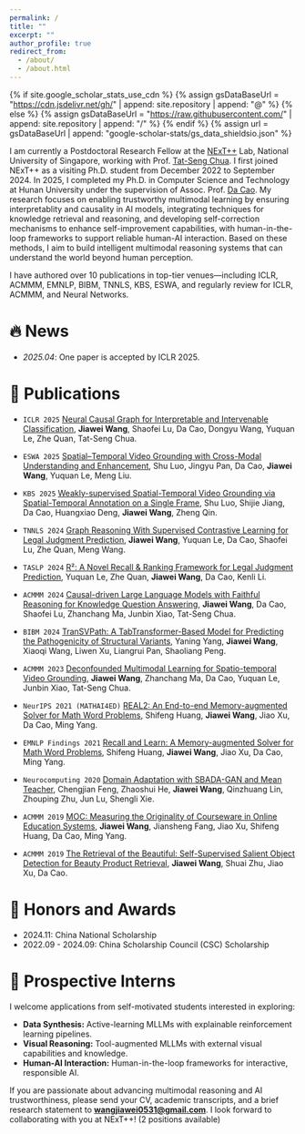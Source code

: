```yaml
---
permalink: /
title: ""
excerpt: ""
author_profile: true
redirect_from: 
  - /about/
  - /about.html
---
```


{% if site.google_scholar_stats_use_cdn %}
{% assign gsDataBaseUrl = "https://cdn.jsdelivr.net/gh/" | append: site.repository | append: "@" %}
{% else %}
{% assign gsDataBaseUrl = "https://raw.githubusercontent.com/" | append: site.repository | append: "/" %}
{% endif %}
{% assign url = gsDataBaseUrl | append: "google-scholar-stats/gs_data_shieldsio.json" %}

<span class='anchor' id='about-me'></span>

I am currently a Postdoctoral Research Fellow at the [NExT++](https://www.nextcenter.org) Lab, National University of Singapore, working with Prof. [Tat-Seng Chua](https://www.comp.nus.edu.sg/cs/people/chuats/).  I first joined NExT++ as a visiting Ph.D. student from December 2022 to September 2024. In 2025, I completed my Ph.D. in Computer Science and Technology at Hunan University under the supervision of Assoc. Prof. [Da Cao](https://sites.google.com/view/caoda). My research focuses on enabling trustworthy multimodal learning by ensuring interpretablity and causality in AI models, integrating techniques for knowledge retrieval and reasoning, and developing self-correction mechanisms to enhance self-improvement capabilities, with human-in-the-loop frameworks to support reliable human-AI interaction. Based on these methods, I aim to build intelligent multimodal reasoning systems that can understand the world beyond human perception.

I have authored over 10 publications in top-tier venues—including ICLR, ACMMM, EMNLP, BIBM, TNNLS, KBS, ESWA, and regularly review for ICLR, ACMMM, and Neural Networks.

# 🔥 News

- *2025.04*: One paper is accepted by ICLR 2025.

# 📝 Publications

- ``ICLR 2025`` [Neural Causal Graph for Interpretable and Intervenable Classification](https://openreview.net/forum?id=nmvmPIi185), **Jiawei Wang**, Shaofei Lu, Da Cao, Dongyu Wang, Yuquan Le, Zhe Quan, Tat-Seng Chua.

- ``ESWA 2025`` [Spatial–Temporal Video Grounding with Cross-Modal Understanding and Enhancement](https://www.sciencedirect.com/science/article/pii/S0957417425002726), Shu Luo, Jingyu Pan, Da Cao, **Jiawei Wang**, Yuquan Le, Meng Liu.

- ``KBS 2025`` [Weakly-supervised Spatial-Temporal Video Grounding via Spatial-Temporal Annotation on a Single Frame](https://www.sciencedirect.com/science/article/pii/S0950705125002473), Shu Luo, Shijie Jiang, Da Cao, Huangxiao Deng, **Jiawei Wang**, Zheng Qin.

- ``TNNLS 2024`` [Graph Reasoning With Supervised Contrastive Learning for Legal Judgment Prediction](https://ieeexplore.ieee.org/document/10378955), **Jiawei Wang**, Yuquan Le, Da Cao, Shaofei Lu, Zhe Quan, Meng Wang.

- ``TASLP 2024`` [R²: A Novel Recall & Ranking Framework for Legal Judgment Prediction](https://ieeexplore.ieee.org/document/10439618), Yuquan Le, Zhe Quan, **Jiawei Wang**, Da Cao, Kenli Li.

- ``ACMMM 2024`` [Causal-driven Large Language Models with Faithful Reasoning for Knowledge Question Answering](https://dl.acm.org/doi/10.1145/3664647.3681263), **Jiawei Wang**, Da Cao, Shaofei Lu, Zhanchang Ma, Junbin Xiao, Tat-Seng Chua.

- ``BIBM 2024`` [TranSVPath: A TabTransformer-Based Model for Predicting the Pathogenicity of Structural Variants](https://ieeexplore.ieee.org/document/10822287), Yaning Yang, **Jiawei Wang**, Xiaoqi Wang, Liwen Xu, Liangrui Pan, Shaoliang Peng.
  
- ``ACMMM 2023`` [Deconfounded Multimodal Learning for Spatio-temporal Video Grounding](https://dl.acm.org/doi/10.1145/3581783.3613822), **Jiawei Wang**, Zhanchang Ma, Da Cao, Yuquan Le, Junbin Xiao, Tat-Seng Chua.

- ``NeurIPS 2021 (MATHAI4ED)`` [REAL2: An End-to-end Memory-augmented Solver for Math Word Problems](https://neurips.cc/virtual/2021/33827), Shifeng Huang, **Jiawei Wang**, Jiao Xu, Da Cao, Ming Yang.

- ``EMNLP Findings 2021`` [Recall and Learn: A Memory-augmented Solver for Math Word Problems](https://aclanthology.org/2021.findings-emnlp.68/), Shifeng Huang, **Jiawei Wang**, Jiao Xu, Da Cao, Ming Yang.

- ``Neurocomputing 2020`` [Domain Adaptation with SBADA-GAN and Mean Teacher](https://www.sciencedirect.com/science/article/pii/S0925231219304941), Chengjian Feng, Zhaoshui He, **Jiawei Wang**, Qinzhuang Lin, Zhouping Zhu, Jun Lu, Shengli Xie.

- ``ACMMM 2019`` [MOC: Measuring the Originality of Courseware in Online Education Systems](https://dl.acm.org/doi/10.1145/3343031.3351087), **Jiawei Wang**, Jiansheng Fang, Jiao Xu, Shifeng Huang, Da Cao, Ming Yang.

- ``ACMMM 2019`` [The Retrieval of the Beautiful: Self-Supervised Salient Object Detection for Beauty Product Retrieval](https://dl.acm.org/doi/10.1145/3343031.3356059), **Jiawei Wang**, Shuai Zhu, Jiao Xu, Da Cao.

# 🥇 Honors and Awards
- 2024.11: China National Scholarship
- 2022.09 - 2024.09: China Scholarship Council (CSC) Scholarship

# 🎉 Prospective Interns

I welcome applications from self-motivated students interested in exploring:

- **Data Synthesis:** Active-learning MLLMs with explainable reinforcement learning pipelines.
- **Visual Reasoning:** Tool-augmented MLLMs with external visual capabilities and knowledge.
- **Human-AI Interaction:** Human-in-the-loop frameworks for interactive, responsible AI.

If you are passionate about advancing multimodal reasoning and AI trustworthiness, please send your CV, academic transcripts, and a brief research statement to **[wangjiawei0531@gmail.com](mailto:wangjiawei0531@gmail.com)**. I look forward to collaborating with you at NExT++! (2 positions available)